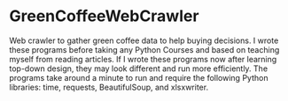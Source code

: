 # GreenCoffeeWebCrawler
Web crawler to gather green coffee data to help buying decisions. 
I wrote these programs before taking any Python Courses and based on teaching myself from reading articles. 
If I wrote these programs now after learning top-down design, they may look different and run more efficiently. 
The programs take around a minute to run and require the following Python libraries: time, requests, BeautifulSoup, and xlsxwriter.
